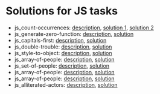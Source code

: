 # Solutions for JS tasks
- js_count-occurrences:
    [description](https://github.com/mate-academy/js_count-occurrences),
    [solution 1](./js_count-occurrences/countOccurrences.js),
    [solution 2](./js_count-occurrences/countOccurrences2.js)
- js_generate-zero-function:
    [description](https://github.com/mate-academy/js_generate-zero-function),
    [solution](./js_generate-zero-function/generateZeroFunction.js)
- js_capitals-first:
    [description](https://github.com/mate-academy/js_capitals-first),
    [solution](./js_capitals-first/capitalsFirst.js)
- js_double-trouble:
    [description](https://github.com/mate-academy/js_double-trouble),
    [solution](./js_double-trouble/doubleTrouble.js)
- js_style-to-object:
    [description](https://github.com/mate-academy/js_style-to-object),
    [solution](./js_style-to-object/convertToObject.js)
- js_array-of-people:
    [description](https://github.com/mate-academy/js_array-of-people),
    [solution](./js_array-of-people/arrayOfPeople.js)   
- js_set-of-people:
    [description](https://github.com/mate-academy/js_set-of-people),
    [solution](./js_set-of-people/setOfPeople.js)
- js_array-of-people:
    [description](https://github.com/mate-academy/js_map-of-people),
    [solution](./js_map-of-people/mapOfPeople.js)  
- js_array-of-people:
    [description](https://github.com/mate-academy/js_n-for-names),
    [solution](./js_n-for-names/nIsForName.js)  
- js_alliterated-actors:
    [description](https://github.com/mate-academy/js_alliterated-actors),
    [solution](./js_alliterated-actors/alliteratedActors.js)